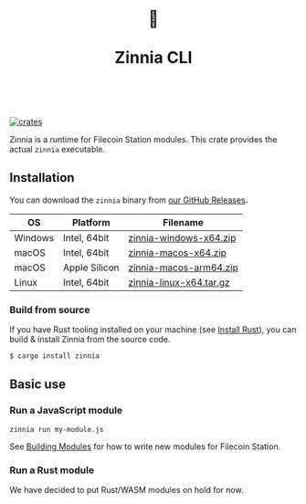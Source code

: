 <h1 align="center">
	<br>
	 🌼
	<br>
	<br>
	Zinnia CLI
	<br>
	<br>
	<br>
</h1>

[![crates](https://img.shields.io/crates/v/zinnia.svg)](https://crates.io/crates/zinnia)

Zinnia is a runtime for Filecoin Station modules. This crate provides the actual `zinnia`
executable.

## Installation

You can download the `zinnia` binary from
[our GitHub Releases](https://github.com/filecoin-station/zinnia/releases/latest).

| OS      | Platform      | Filename                                                                                                               |
| ------- | ------------- | ---------------------------------------------------------------------------------------------------------------------- |
| Windows | Intel, 64bit  | [zinnia-windows-x64.zip](https://github.com/filecoin-station/zinnia/releases/latest/download/zinnia-windows-x64.zip)   |
| macOS   | Intel, 64bit  | [zinnia-macos-x64.zip](https://github.com/filecoin-station/zinnia/releases/latest/download/zinnia-macos-x64.zip)       |
| macOS   | Apple Silicon | [zinnia-macos-arm64.zip](https://github.com/filecoin-station/zinnia/releases/latest/download/zinnia-macos-arm64.zip)   |
| Linux   | Intel, 64bit  | [zinnia-linux-x64.tar.gz](https://github.com/filecoin-station/zinnia/releases/latest/download/zinnia-linux-x64.tar.gz) |

### Build from source

If you have Rust tooling installed on your machine (see
[Install Rust](https://www.rust-lang.org/tools/install)), you can build & install Zinnia from the
source code.

```sh
$ cargo install zinnia
```

## Basic use

### Run a JavaScript module

```
zinnia run my-module.js
```

See [Building Modules](./docs/building-modules.md) for how to write new modules for Filecoin
Station.

### Run a Rust module

We have decided to put Rust/WASM modules on hold for now.

